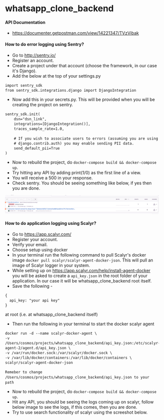 # whatsapp_clone_backend

#### API Documentation
- https://documenter.getpostman.com/view/14221347/TVzVibak

#### How to do error logging using Sentry?
- Go to http://sentry.io/
- Register an account.
- Create a project under that account (choose the framework, in our case it's Django).
- Add the below at the top of your settings.py
```
import sentry_sdk
from sentry_sdk.integrations.django import DjangoIntegration
```
- Now add this in your secrets.py. This will be provided when you will be creating the project on sentry.
```
sentry_sdk.init(
    dsn="dsn_link",
    integrations=[DjangoIntegration()],
    traces_sample_rate=1.0,

    # If you wish to associate users to errors (assuming you are using
    # django.contrib.auth) you may enable sending PII data.
    send_default_pii=True
)
```
- Now to rebuild the project, do `docker-compose build && docker-compose up`.
- Try hitting any API by adding print(1/0) as the first line of a view.
- You will receive a 500 in your response.
- Check sentry. You should be seeing something like below, if yes then you are done.

![alt text](https://raw.githubusercontent.com/cosmos-sajal/whatsapp_clone_backend/master/reference_images/sentry.png)

#### How to do application logging using Scalyr?
- Go to https://app.scalyr.com/
- Register your account.
- Verify your email.
- Choose setup using docker
- In your terminal run the following command to pull Scalyr's docker image `docker pull scalyr/scalyr-agent-docker-json`. This will pull an image of Scalyr logger in your system.
- While setting up on https://app.scalyr.com/help/install-agent-docker you will be asked to create a `api_key.json` in the root folder of your application. In our case it will be whatsapp_clone_backend root itself.
- Save the following -
```
{ 
  api_key: "your api key"
}
```
at root (i.e. at whatsapp_clone_backend itself)
- Then run the following in your terminal to start the docker scalyr agent
```
docker run -d --name scalyr-docker-agent \
-v /Users/cosmos/projects/whatsapp_clone_backend/api_key.json:/etc/scalyr-agent-2/agent.d/api_key.json \
-v /var/run/docker.sock:/var/scalyr/docker.sock \
-v /var/lib/docker/containers:/var/lib/docker/containers \
scalyr/scalyr-agent-docker-json
```
`Remeber to change /Users/cosmos/projects/whatsapp_clone_backend/api_key.json to your path`
- Now to rebuild the project, do `docker-compose build && docker-compose up`.
- Hit any API, you should be seeing the logs coming up on scalyr, follow below image to see the logs, if this comes, then you are done.
- Try to use search functionality of scalyr using the screeshot below.
